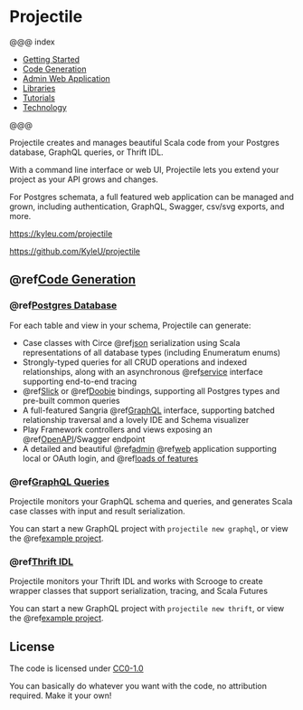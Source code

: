 # Projectile

@@@ index

* [Getting Started](gettingStarted/index.md)
* [Code Generation](codegen/index.md)
* [Admin Web Application](admin/index.md)
* [Libraries](libraries/index.md)
* [Tutorials](tutorial/index.md)
* [Technology](technology.md)

@@@

Projectile creates and manages beautiful Scala code from your Postgres database, GraphQL queries, or Thrift IDL.

With a command line interface or web UI, Projectile lets you extend your project as your API grows and changes.

For Postgres schemata, a full featured web application can be managed and grown, including authentication, GraphQL, Swagger, csv/svg exports, and more.

https://kyleu.com/projectile

https://github.com/KyleU/projectile

## @ref[Code Generation](codegen/index.md)

### @ref[Postgres Database](codegen/database.md)

For each table and view in your schema, Projectile can generate:

* Case classes with Circe @ref[json](codegen/features/db/core.md) serialization using Scala representations of all database types (including Enumeratum enums)
* Strongly-typed queries for all CRUD operations and indexed relationships, along with an asynchronous @ref[service](codegen/features/db/service.md) interface supporting end-to-end tracing
* @ref[Slick](codegen/features/db/slick.md) or @ref[Doobie](codegen/features/db/doobie.md) bindings, supporting all Postgres types and pre-built common queries
* A full-featured Sangria @ref[GraphQL](codegen/features/db/graphql.md) interface, supporting batched relationship traversal and a lovely IDE and Schema visualizer
* Play Framework controllers and views exposing an @ref[OpenAPI](codegen/features/db/openapi.md)/Swagger endpoint 
* A detailed and beautiful @ref[admin](admin/index.md) @ref[web](codegen/features/db/controller.md) application supporting local or OAuth login, and @ref[loads of features](admin/index.md)


### @ref[GraphQL Queries](codegen/graphql.md)

Projectile monitors your GraphQL schema and queries, and generates Scala case classes with input and result serialization.

You can start a new GraphQL project with `projectile new graphql`, or view the @ref[example project](tutorial/starwars/index.md).


### @ref[Thrift IDL](codegen/thrift.md)

Projectile monitors your Thrift IDL and works with Scrooge to create wrapper classes that support serialization, tracing, and Scala Futures

You can start a new GraphQL project with `projectile new thrift`, or view the @ref[example project](tutorial/thrifty/index.md).


## License

The code is licensed under [CC0-1.0](https://raw.githubusercontent.com/KyleU/projectile/master/license)

You can basically do whatever you want with the code, no attribution required. Make it your own! 
